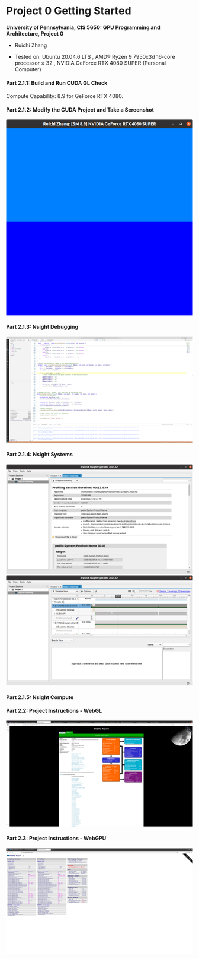 Project 0 Getting Started
====================

**University of Pennsylvania, CIS 5650: GPU Programming and Architecture, Project 0**

* Ruichi Zhang

* Tested on: Ubuntu 20.04.6 LTS , AMD® Ryzen 9 7950x3d 16-core processor × 32 , NVIDIA GeForce RTX 4080 SUPER (Personal Computer)

#### Part 2.1.1: Build and Run CUDA GL Check

Compute Capability: 8.9 for GeForce RTX 4080.

#### Part 2.1.2: Modify the CUDA Project and Take a Screenshot
<!-- Include screenshots, analysis, etc. (Remember, this is public, so don't put
anything here that you don't want to share with the world.) -->

![color](images/part2.1.2.png)

#### Part 2.1.3: Nsight Debugging
![debug](images/part2.1.3-nsight-debug.png)

#### Part 2.1.4: Nsight Systems
![summary](images/part2.1.4-analysis_summary.png)
![timeline](images/part2.1.4-timeline.png)

#### Part 2.1.5: Nsight Compute

#### Part 2.2: Project Instructions - WebGL
![webgl](images/part2.2-webgl.png)

#### Part 2.3: Project Instructions - WebGPU
![webgpu](images/part2.3-webgpu.png)